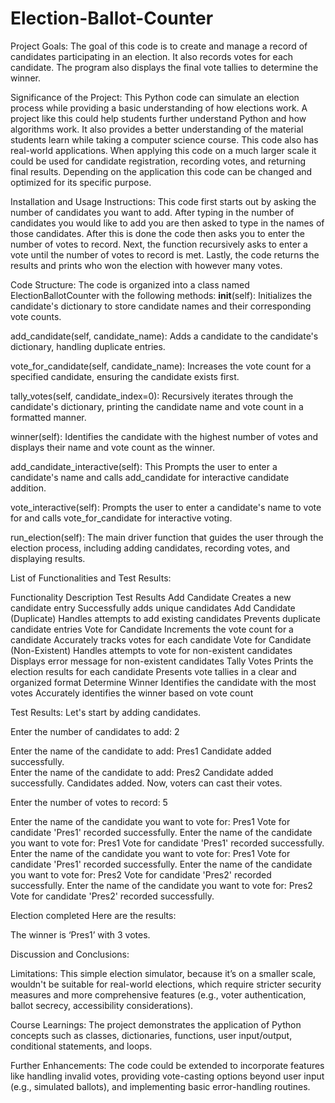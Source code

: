 # Election-Ballot-Counter

Project Goals:
The goal of this code is to create and manage a record of candidates participating in an election. It also records votes for each candidate. The program also displays the final vote tallies to determine the winner.

Significance of the Project:
This Python code can simulate an election process while providing a basic understanding of how elections work. A project like this could help students further understand Python and how algorithms work. It also provides a better understanding of the material students learn while taking a computer science course. This code also has real-world applications. When applying this code on a much larger scale it could be used for candidate registration, recording votes, and returning final results. Depending on the application this code can be changed and optimized for its specific purpose.

Installation and Usage Instructions:
This code first starts out by asking the number of candidates you want to add. 
After typing in the number of candidates you would like to add you are then asked to type in the names of those candidates.
After this is done the code then asks you to enter the number of votes to record.
Next, the function recursively asks to enter a vote until the number of votes to record is met. 
Lastly, the code returns the results and prints who won the election with however many votes.

Code Structure:
The code is organized into a class named ElectionBallotCounter with the following methods:
__init__(self): Initializes the candidate's dictionary to store candidate names and their corresponding vote counts.

add_candidate(self, candidate_name): Adds a candidate to the candidate's dictionary, handling duplicate entries.

vote_for_candidate(self, candidate_name): Increases the vote count for a specified candidate, ensuring the candidate exists first. 

tally_votes(self, candidate_index=0): Recursively iterates through the candidate's dictionary, printing the candidate name and vote count in a formatted manner.

winner(self): Identifies the candidate with the highest number of votes and displays their name and vote count as the winner.

add_candidate_interactive(self): This Prompts the user to enter a candidate's name and calls add_candidate for interactive candidate addition.

vote_interactive(self): Prompts the user to enter a candidate's name to vote for and calls vote_for_candidate for interactive voting.

run_election(self): The main driver function that guides the user through the election process, including adding candidates, recording votes, and displaying results.




List of Functionalities and Test Results:

Functionality                               Description                                             Test Results
Add Candidate                               Creates a new candidate entry                           Successfully adds unique candidates
Add Candidate (Duplicate)                   Handles attempts to add existing candidates             Prevents duplicate candidate entries
Vote for Candidate                          Increments the vote count for a candidate               Accurately tracks votes for each candidate
Vote for Candidate (Non-Existent)           Handles attempts to vote for non-existent candidates    Displays error message for non-existent candidates
Tally Votes                                 Prints the election results for each candidate          Presents vote tallies in a clear and organized format
Determine Winner                            Identifies the candidate with the most votes            Accurately identifies the winner based on vote count




Test Results:
Let's start by adding candidates.      

Enter the number of candidates to add: 2

Enter the name of the candidate to add: Pres1
Candidate added successfully.   
Enter the name of the candidate to add: Pres2
Candidate added successfully.
Candidates added. Now, voters can cast their votes.

Enter the number of votes to record: 5

Enter the name of the candidate you want to vote for: Pres1
Vote for candidate 'Pres1' recorded successfully.
Enter the name of the candidate you want to vote for: Pres1
Vote for candidate 'Pres1' recorded successfully.
Enter the name of the candidate you want to vote for: Pres1
Vote for candidate 'Pres1' recorded successfully.
Enter the name of the candidate you want to vote for: Pres2
Vote for candidate 'Pres2' recorded successfully.
Enter the name of the candidate you want to vote for: Pres2
Vote for candidate 'Pres2' recorded successfully.

Election completed Here are the results:

The winner is ‘Pres1’ with 3 votes.



Discussion and Conclusions:

Limitations: 
This simple election simulator, because it’s on a smaller scale, wouldn't be suitable for real-world elections, which require stricter security measures and more comprehensive features (e.g., voter authentication, ballot secrecy, accessibility considerations).

Course Learnings: 
The project demonstrates the application of Python concepts such as classes, dictionaries, functions, user input/output, conditional statements, and loops.

Further Enhancements: 
The code could be extended to incorporate features like handling invalid votes, providing vote-casting options beyond user input (e.g., simulated ballots), and implementing basic 
error-handling routines.
